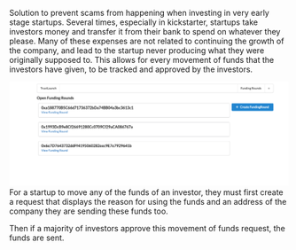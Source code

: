Solution to prevent scams from happening when investing in very early stage startups. Several times, especially in kickstarter, startups take investors money and transfer it from their bank to spend on whatever they please. Many of these expenses are not related to continuing the growth of the company, and lead to the startup never producing what they were originally supposed to. This allows for every movement of funds that the investors have given, to be tracked and approved by the investors. 


![](ImagesForReadMe/openFundingRounds.png)
For a startup to move any of the funds of an investor, they must first create a request that displays the reason for using the funds and an address of the company they are sending these funds too. 

Then if a majority of investors approve this movement of funds request, the funds are sent. 


